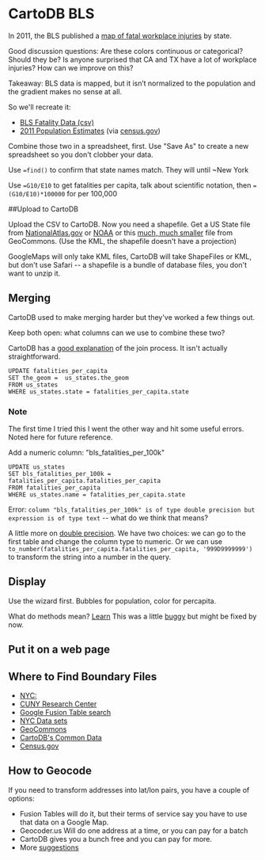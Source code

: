# CartoDB BLS

In 2011, the BLS published a [map of fatal workplace injuries](http://bls.gov/opub/btn/volume-2/death-on-the-job-fatal-work-injuries-in-2011.htm) by state. 

Good discussion questions:
Are these colors continuous or categorical? Should they be? Is anyone surprised that CA and TX have a lot of workplace injuries? How can we improve on this?

Takeaway: BLS data is mapped, but it isn’t normalized to the population and the gradient makes no sense at all.

So we'll recreate it: 
+ [BLS Fatality Data (csv)](cartodb/)
+ [2011 Population Estimates](https://www.census.gov/popest/data/state/totals/2011/tables/NST-EST2011-01.csv) (via [census.gov](http://www.census.gov/popest/data/historical/2010s/vintage_2011/state.html))

Combine those two in a spreadsheet, first.  Use "Save As" to create a new spreadsheet so you don't clobber your data. 

Use `=find()` to confirm that state names match. They will until ~New York

Use `=G10/E10` to get fatalities per capita, talk about scientific notation, then `=(G10/E10)*100000` for per 100,000

##Upload to CartoDB

Upload the CSV to CartoDB. Now you need a shapefile. Get a US State file from [NationalAtlas.gov](http://nationalatlas.gov/mld/statesp.html) or [NOAA](http://www.nws.noaa.gov/geodata/catalog/national/html/us_state.htm) or this [much, much smaller](http://geocommons.com/overlays/21519) file from GeoCommons. (Use the KML, the shapefile doesn't have a projection)

GoogleMaps will only take KML files, CartoDB will take ShapeFiles or KML, but don't use Safari -- a shapefile is a bundle of database files, you don't want to unzip it. 

## Merging
CartoDB used to make merging harder but they've worked a few things out. 

Keep both open: what columns can we use to combine these two? 

CartoDB has a [good explanation](http://developers.cartodb.com/tutorials/joining_data.html) of the join process. It isn't actually straightforward.

	UPDATE fatalities_per_capita
	SET the_geom = 	us_states.the_geom
	FROM us_states
	WHERE us_states.state = fatalities_per_capita.state
		

### Note
The first time I tried this I went the other way and hit some useful errors. Noted here for future reference. 

Add a numeric column: "bls_fatalities_per_100k"

	UPDATE us_states 
	SET bls_fatalities_per_100k = 	fatalities_per_capita.fatalities_per_capita
	FROM fatalities_per_capita
	WHERE us_states.name = fatalities_per_capita.state

Error: `column "bls_fatalities_per_100k" is of type double precision but expression is of type text`  -- what do we think that means? 

A little more on [double precision](http://www.postgresql.org/docs/current/static/datatype.html). We have two choices: we can go to the first table and change the column type to numeric. Or we can use `to_number(fatalities_per_capita.fatalities_per_capita, '999D9999999')` to transform the string into a number in the query. 

## Display
Use the wizard first. Bubbles for population, color for percapita. 

What do methods mean? [Learn](https://github.com/amandabee/cunyjdata/blob/master/lecture%20notes/cartodb.md#method) This was a little [buggy](https://gis.stackexchange.com/questions/84562/am-i-misunderstanding-equal-interval) but might be fixed by now.

## Put it on a web page


## Where to Find Boundary Files
+ [NYC:](http://www.nyc.gov/html/dcp/html/bytes/dwndistricts.shtml)
+ [CUNY Research Center](http://researchcenter.journalism.cuny.edu/digital-maps-database/)
+ [Google Fusion Table search](http://www.google.com/fusiontables/search)
+ [NYC Data sets](https://github.com/jweir/nyc-gov-data/blob/master/data/nyc_data_sets.markdown)
+ [GeoCommons](http://geocommons.com/)
+ [CartoDB's Common Data](https://cunydata.cartodb.com/dashboard/common_data)
+ [Census.gov](https://www.census.gov/geo/maps-data/)

## How to Geocode
If you need to transform addresses into lat/lon pairs, you have a couple of options:

+ Fusion Tables will do it, but their terms of service say you have to use that data on a Google Map. 
+ Geocoder.us Will do one address at a time, or you can pay for a batch
+ CartoDB gives you a bunch free and you can pay for more. 
+ More [suggestions](https://stackoverflow.com/questions/373383/geocoding-libraries)



